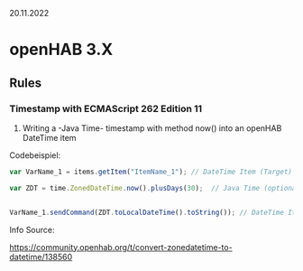 20.11.2022
# openHAB 3.X
## Rules
### Timestamp with ECMAScript 262 Edition 11

1.	Writing a -Java Time- timestamp with method now() into an openHAB DateTime item

Codebeispiel:

```JavaScript
var VarName_1 = items.getItem("ItemName_1"); // DateTime Item (Target)

var ZDT = time.ZonedDateTime.now().plusDays(30);  // Java Time (optional with Offset)


VarName_1.sendCommand(ZDT.toLocalDateTime().toString()); // DateTime Item with right Stringformat updaten
```

Info Source:

https://community.openhab.org/t/convert-zonedatetime-to-datetime/138560
